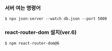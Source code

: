 ### 서버 여는 명령어

```
$ npx json-server --watch db.json --port 5000
```

### react-router-dom 설치(ver.6)

```
$ npm react-router-dom@6
```
